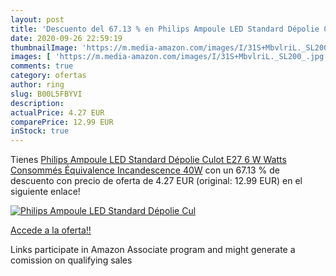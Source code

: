 ```yaml
---
layout: post
title: 'Descuento del 67.13 % en Philips Ampoule LED Standard Dépolie Cul'
date: 2020-09-26 22:59:19
thumbnailImage: 'https://m.media-amazon.com/images/I/31S+MbvlriL._SL200_.jpg'
images: [ 'https://m.media-amazon.com/images/I/31S+MbvlriL._SL200_.jpg' ]
comments: true
category: ofertas
author: ring
slug: B00L5FBYVI
description:
actualPrice: 4.27 EUR
comparePrice: 12.99 EUR
inStock: true
---
```


Tienes [Philips Ampoule LED Standard Dépolie Culot E27 6 W Watts Consommés Équivalence Incandescence 40W](https://www.amazon.fr/dp/B00L5FBYVI/?tag=tolees0d-21) con un 67.13 % de descuento con precio de oferta de 4.27 EUR (original: 12.99 EUR) en el siguiente enlace!

[![Philips Ampoule LED Standard Dépolie Cul](https://m.media-amazon.com/images/I/31S+MbvlriL._SL200_.jpg)](https://www.amazon.fr/dp/B00L5FBYVI/?tag=tolees0d-21)

[Accede a la oferta!!](https://www.amazon.fr/dp/B00L5FBYVI/?tag=tolees0d-21)

Links participate in Amazon Associate program and might generate a comission on qualifying sales


